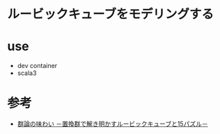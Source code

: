 # ルービックキューブをモデリングする


# use
- dev container
- scala3

# 参考
-  [群論の味わい －置換群で解き明かすルービックキューブと15パズル－](https://www.amazon.co.jp/dp/4320019415/ref=cm_sw_em_r_mt_dp_FFXT8TAABNN6DPNJJFF4)
